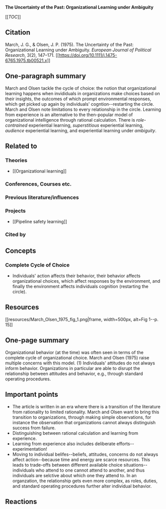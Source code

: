 **The Uncertainty of the Past: Organizational Learning under Ambiguity**

[[_TOC_]]

## Citation
March, J. G., & Olsen, J. P. (1975). The Uncertainty of the Past: Organizational Learning under Ambiguity. *European Journal of Political Research*, 3(2), 147–171. [[https://doi.org/10.1111/j.1475-6765.1975.tb00521.x]]

## One-paragraph summary

March and Olsen tackle the cycle of choice: the notion that organizational learning happens when invididuals in organizations make choices based on their insights, the outcomes of which prompt environmental responses, which get picked up again by individuals' cogntion--restarting the circle. March and Olsen note limitations to every relationship in the circle. Learning from experience is an alternative to the then-popular model of organizational intelligence through rational calculation. There is _role-contrained_ experiential learning, _superstitious_ experiential learning, _audience_ experiential learning, and experiential learning under _ambiguity_.

## Related to

### Theories
* [[Organizational learning]]

### Conferences, Courses etc.

### Previous literature/influences

### Projects
* [[Pipeline safety learning]]

### Cited by

## Concepts

### Complete Cycle of Choice
* Individuals' action affects their behavior, their behavior affects organizational choices, which affect responses by the environment, and finally the environment affects individuals cognition (restarting the circle).

## Resources

[[resources/March_Olsen_1975_fig_1.png|frame, width=500px, alt=Fig 1--p. 15]]

## One-page summary

Organizational behavior (at the time) was often seen in terms of the complete cycle of organizational choice. March and Olsen (1975) raise multiple concerns with this model. (1) Individuals' attitudes do not always inform behavior. Organizations in particular are able to disrupt the relationship between attitudes and behavior, e.g., through standard operating procedures.

## Important points
* The article is written in an era where there is a transition of the literature from rationality to limited rationality. March and Olsen want to bring this transition to organizations, through making simple observations, for instance the observation that organizations cannot always distinguish success from failure. 
* Distinguishing between rational calculation and learning from experience.
* Learning from experience also includes deliberate efforts--experimentation!
* Moving to individual belifes--beliefs, attitudes, concerns do not always affect action--because time and energy are scarce resources. This leads to trade-offs between different available choice situations--individuals who attend to one cannot attend to another, and thus individuals are selctive about which one they attend to. In an organzation, the relationship gets even more complex, as roles, duties, and standard operating procedures further alter individual behavior.

## Reactions